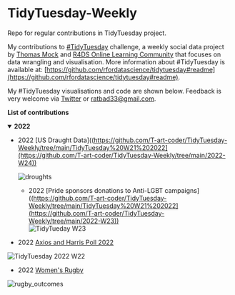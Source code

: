 # TidyTuesday-Weekly
Repo for regular contributions in TidyTuesday project.

My contributions to [#TidyTuesday](https://github.com/rfordatascience/tidytuesday) challenge, a weekly social data project by [Thomas Mock](https://thomasmock.netlify.com/) and [R4DS Online Learning Community](https://twitter.com/r4dscommunity) that focuses on data wrangling and visualisation. More information about #TidyTuesday is available at: [https://github.com/rfordatascience/tidytuesday#readme](https://github.com/rfordatascience/tidytuesday#readme).

My #TidyTuesday visualisations and code are shown below. Feedback is very welcome via [Twitter](https://twitter.com/timurzolkin) or [ratbad33@gmail.com](mailto:ratbad3@gmail.com).

**List of contributions**
<details open>
  <summary><b>2022</b></summary>

   <!-- toc -->
* 2022 [US Draught Data]((https://github.com/T-art-coder/TidyTuesday-Weekly/tree/main/TidyTuesday%20W21%202022](https://github.com/T-art-coder/TidyTuesday-Weekly/tree/main/2022-W24)) 

  ![droughts](https://user-images.githubusercontent.com/58591530/174244483-f58acaa7-ae34-41dc-a62e-e7c89ff0bb89.png)

  
  * 2022 [Pride sponsors donations to Anti-LGBT campaigns]((https://github.com/T-art-coder/TidyTuesday-Weekly/tree/main/TidyTuesday%20W21%202022](https://github.com/T-art-coder/TidyTuesday-Weekly/tree/main/2022-W23))   
  ![TidyTueday W23](https://user-images.githubusercontent.com/58591530/174245980-e5c2186e-eccd-4799-ab88-bd514b729135.png)

  <!-- toc -->
* 2022 [Axios and Harris Poll 2022]((https://github.com/T-art-coder/TidyTuesday-Weekly/tree/main/TidyTuesday%20W21%202022](https://github.com/rfordatascience/tidytuesday/tree/master/data/2022/2022-05-31)))   
  
<!-- tocstop -->
</details>

  ![TidyTuesday 2022 W22](https://user-images.githubusercontent.com/58591530/171868790-207131d0-8719-4cbf-a32a-114f9d6d12a3.png)

  
  
<!-- toc -->
* 2022 [Women's Rugby]((https://github.com/T-art-coder/TidyTuesday-Weekly/tree/main/TidyTuesday%20W21%202022))   
  
<!-- tocstop -->
</details>

![rugby_outcomes](https://user-images.githubusercontent.com/58591530/170667943-1c202323-a21c-4619-9282-9280b5874dad.png)
